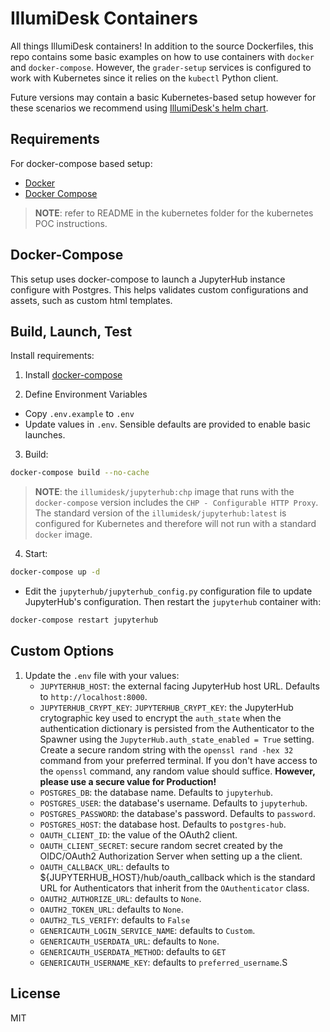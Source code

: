 # IllumiDesk Containers

All things IllumiDesk containers! In addition to the source Dockerfiles, this repo contains some basic examples on how to use containers with `docker` and `docker-compose`. However, the `grader-setup` services is configured to work with Kubernetes since it relies on the `kubectl` Python client.

Future versions may contain a basic Kubernetes-based setup however for these scenarios we recommend using [IllumiDesk's helm chart](https://github.com/illumidesk/helm-chart).

## Requirements

For docker-compose based setup:

- [Docker](https://docs.docker.com/get-docker/)
- [Docker Compose](https://docs.docker.com/compose/install/)

> **NOTE**: refer to README in the kubernetes folder for the kubernetes POC instructions.

## Docker-Compose

This setup uses docker-compose to launch a JupyterHub instance configure with Postgres. This helps validates custom configurations and assets, such as custom html templates.

## Build, Launch, Test

Install requirements:

1. Install [docker-compose](https://docs.docker.com/compose/install/)

2. Define Environment Variables

- Copy `.env.example` to `.env`
- Update values in `.env`. Sensible defaults are provided to enable basic launches.

3. Build:

```bash
docker-compose build --no-cache
```

> **NOTE**: the `illumidesk/jupyterhub:chp` image that runs with the `docker-compose` version includes the `CHP - Configurable HTTP Proxy`. The standard version of the `illumidesk/jupyterhub:latest` is configured for Kubernetes and therefore will not run with a standard `docker` image.

4. Start:

```bash
docker-compose up -d
```

- Edit the `jupyterhub/jupyterhub_config.py` configuration file to update JupyterHub's configuration. Then restart the `jupyterhub` container with:

```bash
docker-compose restart jupyterhub
```

## Custom Options

1. Update the `.env` file with your values:
    - `JUPYTERHUB_HOST`: the external facing JupyterHub host URL. Defaults to `http://localhost:8000`.
    - `JUPYTERHUB_CRYPT_KEY`: `JUPYTERHUB_CRYPT_KEY`: the JupyterHub crytographic key used to encrypt the `auth_state` when the authentication dictionary is persisted from the Authenticator to the Spawner using the `JupyterHub.auth_state_enabled = True` setting. Create a secure random string with the `openssl rand -hex 32` command from your preferred terminal. If you don't have access to the `openssl` command, any random value should suffice. **However, please use a secure value for Production!**
    - `POSTGRES_DB`: the database name. Defaults to `jupyterhub`.
    - `POSTGRES_USER`: the database's username. Defaults to `jupyterhub`.
    - `POSTGRES_PASSWORD`: the database's password. Defaults to `password`.
    - `POSTGRES_HOST`: the database host. Defaults to `postgres-hub`.
    - `OAUTH_CLIENT_ID`: the value of the OAuth2 client.
    - `OAUTH_CLIENT_SECRET`: secure random secret created by the OIDC/OAuth2 Authorization Server when setting up a the client.
    - `OAUTH_CALLBACK_URL`: defaults to ${JUPYTERHUB_HOST}/hub/oauth_callback which is the standard URL for Authenticators that inherit from the `OAuthenticator` class.
    - `OAUTH2_AUTHORIZE_URL`: defaults to `None`.
    - `OAUTH2_TOKEN_URL`: defaults to `None`.
    - `OAUTH2_TLS_VERIFY`: defaults to `False`
    - `GENERICAUTH_LOGIN_SERVICE_NAME`: defaults to `Custom`.
    - `GENERICAUTH_USERDATA_URL`: defaults to `None`.
    - `GENERICAUTH_USERDATA_METHOD`: defaults to `GET`
    - `GENERICAUTH_USERNAME_KEY`: defaults to `preferred_username`.S

## License

MIT
